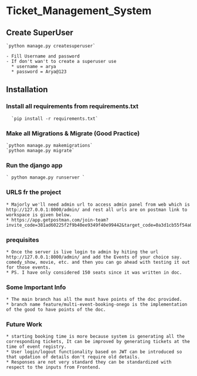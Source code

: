 # Ticket_Management_System

## Create SuperUser 
    `python manage.py createsuperuser` 
    
    - Fill Username and password  
    - If don't wan't to create a superuser use 
      * username = arya
      * password = Arya@123
    
## Installation 

 ### Install all requirements from requirements.txt 
      `pip install -r requirements.txt`
      
 ### Make all Migrations & Migrate (Good Practice) 
    `python manage.py makemigrations`
    `python manage.py migrate`
    
### Run the django app 
    ` python manage.py runserver ` 
    
### URLS fr the project
    * Majorly we'll need admin url to access admin panel from web which is http://127.0.0.1:8000/admin/ and rest all urls are on postman link to workspace is given below.
    * https://app.getpostman.com/join-team?invite_code=381ad60225f2f9b40ee9349f40e99442&target_code=0a3d1cb55f54a0e4e3b2bae9e022319e
    
### prequisites 
    * Once the server is live login to admin by hiting the url http://127.0.0.1:8000/admin/ and add the Events of your choice say. comedy_show, movie, etc. and then you can go ahead with testing it out for those events.
    * PS. I have only considered 150 seats since it was written in doc.
    
### Some Important Info 
    * The main branch has all the must have points of the doc provided. 
    * branch name feature/multi-event-booking-onego is the implementation of the good to have points of the doc.

### Future Work 
    * starting booking time is more because system is generating all the corresponding tickets, It can be improved by generating tickets at the time of event registry.
    * User login/logout functionality based on JWT can be introduced so that updation of details don't require old details.
    * Responses are not very standard they can be standardized with respect to the inputs from Frontend.
    
    
  
